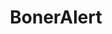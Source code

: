 ---
title: BonerAlert
crosslinks:
- gonewild
- PetiteGoneWild
- AsiansGoneWild
- altgonewild
- gonewildcolor
- AnalGW
- gonewild30plus
- holdthemoan
- simps
- ass
- milf
- BiggerThanYouThought
- porninfifteenseconds
- RealGirls
- collegesluts
- BrasilOnReddit
- TittyDrop
- pawg
- gifsthatendtoosoon
---